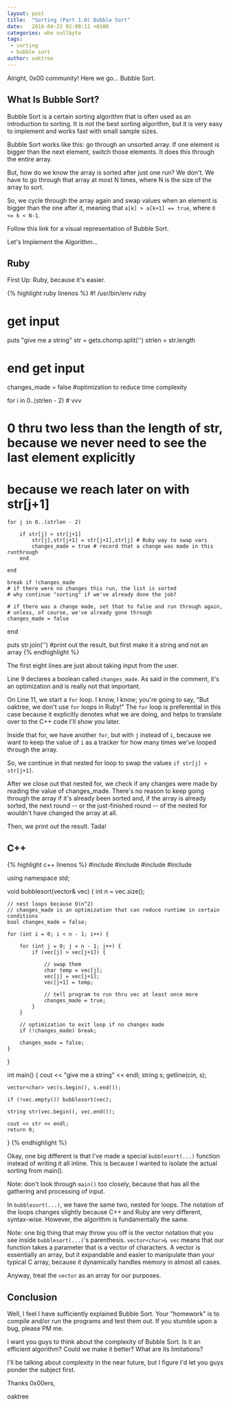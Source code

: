 ```yaml
---
layout: post
title:  "Sorting (Part 1.0) Bubble Sort"
date:   2016-04-22 02:08:11 +0100
categories: who nullbyte
tags:
 - sorting
 - bubble sort
author: oaktree
---
```


Alright, 0x00 community! Here we go... Bubble Sort.

## What Is Bubble Sort?

Bubble Sort is a certain sorting algorithm that is often used as an introduction to sorting. It is not the best sorting algorithm, but it is very easy to implement and works fast with small sample sizes.

Bubble Sort works like this: go through an unsorted array. If one element is bigger than the next element, switch those elements. It does this through the entire array.

But, how do we know the array is sorted after just one run? We don't. We have to go through that array at most N times, where N is the size of the array to sort.

So, we cycle through the array again and swap values when an element is bigger than the one after it, meaning that `a[k] > a[k+1] == true`, where `0 <= k < N-1`.

Follow this link for a visual representation of Bubble Sort.

Let's Implement the Algorithm...

## Ruby

First Up: Ruby, because it's easier.

{% highlight ruby linenos %}
#! /usr/bin/env ruby
 
# get input
puts "give me a string"
str = gets.chomp.split('')
strlen = str.length
# end get input
 
changes_made = false #optimization to reduce time complexity
 
for i in 0..(strlen - 2) # vvv
# 0 thru two less than the length of str, because we never need to see the last element explicitly
# because we reach later on with str[j+1]
 
    for j in 0..(strlen - 2)
 
        if str[j] > str[j+1]
            str[j],str[j+1] = str[j+1],str[j] # Ruby way to swap vars
            changes_made = true # record that a change was made in this runthrough
        end
 
    end
 
    break if !changes_made
    # if there were no changes this run, the list is sorted
    # why continue "sorting" if we've already done the job?
 
    # if there was a change made, set that to false and run through again,
    # unless, of course, we've already gone through
    changes_made = false
end
 
puts str.join('') #print out the result, but first make it a string and not an array
{% endhighlight %}

The first eight lines are just about taking input from the user.

Line 9 declares a boolean called `changes_made`. As said in the comment, it's an optimization and is really not that important.

On Line 11, we start a `for` loop. I know, I know; you're going to say, "But oaktree, we don't use `for` loops in Ruby!" The `for` loop is preferential in this case because it explicitly denotes what we are doing, and helps to translate over to the C++ code I'll show you later.

Inside that for, we have another `for`, but with `j` instead of `i`, because we want to keep the value of `i` as a tracker for how many times we've looped through the array.

So, we continue in that nested for loop to swap the values `if str[j] > str[j+1]`.

After we close out that nested for, we check if any changes were made by reading the value of changes_made. There's no reason to keep going through the array if it's already been sorted and, if the array is already sorted, the next round -- or the just-finished round -- of the nested for wouldn't have changed the array at all.

Then, we print out the result. Tada!

## C++

{% highlight c++ linenos %}
#include <iostream>
#include <string>
#include <vector>
#include <cstdlib>
 
using namespace std;
 
void bubblesort(vector<char>& vec) {
    int n = vec.size();
 
    // nest loops because O(n^2)
    // changes_made is an optimization that can reduce runtime in certain conditions
    bool changes_made = false;
 
    for (int i = 0; i < n - 1; i++) {
 
        for (int j = 0; j < n - 1; j++) {
            if (vec[j] > vec[j+1]) {
 
                // swap them
                char temp = vec[j];
                vec[j] = vec[j+1];
                vec[j+1] = temp;
 
                // tell program to run thru vec at least once more
                changes_made = true;
            }
        }
 
        // optimization to exit loop if no changes made
        if (!changes_made) break;
 
        changes_made = false;
    }
}
 
int main() {
    cout << "give me a string" << endl;
    string s; getline(cin, s);
 
    vector<char> vec(s.begin(), s.end());
 
    if (!vec.empty()) bubblesort(vec);
 
    string str(vec.begin(), vec.end());
 
    cout << str << endl;
    return 0;
}
{% endhighlight %}

Okay, one big different is that I've made a special `bubblesort(...)` function instead of writing it all inline. This is because I wanted to isolate the actual sorting from main().

Note: don't look through `main()` too closely, because that has all the gathering and processing of input.

In `bubblesort(...)`, we have the same two, nested for loops. The notation of the loops changes slightly because C++ and Ruby are very different, syntax-wise. However, the algorithm is fundamentally the same.

Note: one big thing that may throw you off is the vector notation that you see inside `bubblesort(...)`'s parenthesis. `vector<char>& vec` means that our function takes a parameter that is a vector of characters. A vector is essentially an array, but it expandable and easier to manipulate than your typical C array, because it dynamically handles memory in almost all cases.

Anyway, treat the `vector` as an array for our purposes.

## Conclusion
Well, I feel I have sufficiently explained Bubble Sort. Your "homework" is to compile and/or run the programs and test them out. If you stumble upon a bug, please PM me.

I want you guys to think about the complexity of Bubble Sort. Is it an efficient algorithm? Could we make it better? What are its limitations?

I'll be talking about complexity in the near future, but I figure I'd let you guys ponder the subject first.

Thanks 0x00ers,

oaktree
